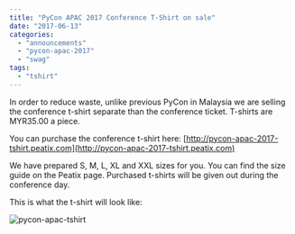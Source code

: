 ```yaml
---
title: "PyCon APAC 2017 Conference T-Shirt on sale"
date: "2017-06-13"
categories:
  - "announcements"
  - "pycon-apac-2017"
  - "swag"
tags:
  - "tshirt"
---
```


In order to reduce waste, unlike previous PyCon in Malaysia we are selling the conference t-shirt separate than the conference ticket. T-shirts are MYR35.00 a piece.

You can purchase the conference t-shirt here: [http://pycon-apac-2017-tshirt.peatix.com](http://pycon-apac-2017-tshirt.peatix.com)

We have prepared S, M, L, XL and XXL sizes for you. You can find the size guide on the Peatix page. Purchased t-shirts will be given out during the conference day.

This is what the t-shirt will look like:

![pycon-apac-tshirt](/archived-images/pycon-apac-tshirt.png?w=279)
